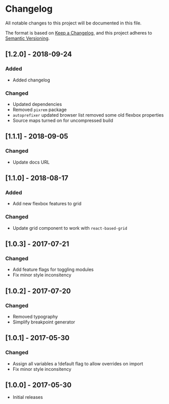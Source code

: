 # Changelog
All notable changes to this project will be documented in this file.

The format is based on [Keep a Changelog](https://keepachangelog.com/en/1.0.0/),
and this project adheres to [Semantic Versioning](https://semver.org/spec/v2.0.0.html).

## [1.2.0] - 2018-09-24
### Added
- Added changelog

### Changed
- Updated dependencies
- Removed `pixrem` package
- `autoprefixer` updated browser list removed some old flexbox properties
- Source maps turned on for uncompressed build

## [1.1.1] - 2018-09-05
### Changed
- Update docs URL

## [1.1.0] - 2018-08-17
### Added
- Add new flexbox features to grid

### Changed
- Update grid component to work with `react-based-grid`

## [1.0.3] - 2017-07-21
### Changed
- Add feature flags for toggling modules
- Fix minor style inconsitency

## [1.0.2] - 2017-07-20
### Changed
- Removed typography
- Simplify breakpoint generator

## [1.0.1] - 2017-05-30
### Changed
- Assign all variables a !default flag to allow overrides on import
- Fix minor style inconsitency

## [1.0.0] - 2017-05-30
- Initial releases
